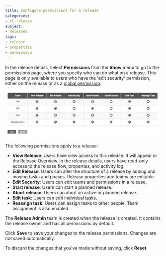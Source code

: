 ```yaml
---
title: Configure permissions for a release
categories:
- xl-release
subject:
- Releases
tags:
- release
- properties
- permission
---
```


In the release details, select **Permissions** from the **Show** menu to go to the permissions page, where you specify who can do what on a release. This page is only available to users who have the 'edit security' permission, either on the release or as a [global permission](#global-permissions).

![Release Permissions](../images/release-permissions.png)

The following permissions apply to a release:

* **View Release**: Users have view access to this release. It will appear in the Release Overview. In the release details, users have read-only access to the release flow, properties, and activity log.
* **Edit Release**: Users can alter the structure of a release by adding and moving tasks and phases. Release properties and teams are editable.
* **Edit Security**: Users can edit teams and permissions in a release.
* **Start release**: Users can start a planned release.
* **Abort release**: Users can abort an active or planned release.
* **Edit task**: Users can edit individual tasks.
* **Reassign task**: Users can assign tasks to other people. Team assignment is also enabled.

The **Release Admin** team is created when the release is created. It contains the release owner and has all permissions by default.

Click **Save** to save your changes to the release permissions. Changes are not saved automatically.

To discard the changes that you've made without saving, click **Reset**.
